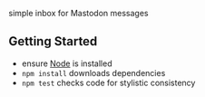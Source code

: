 simple inbox for Mastodon messages


Getting Started
---------------

* ensure [Node](http://nodejs.org) is installed
* `npm install` downloads dependencies
* `npm test` checks code for stylistic consistency
